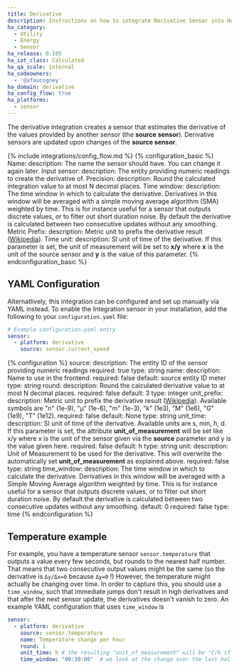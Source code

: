 ```yaml
---
title: Derivative
description: Instructions on how to integrate Derivative Sensor into Home Assistant.
ha_category:
  - Utility
  - Energy
  - Sensor
ha_release: 0.105
ha_iot_class: Calculated
ha_qa_scale: internal
ha_codeowners:
  - '@afaucogney'
ha_domain: derivative
ha_config_flow: true
ha_platforms:
  - sensor
---
```


The derivative integration creates a sensor that estimates the derivative of the
values provided by another sensor (the **source sensor**). Derivative sensors are updated upon changes of the **source sensor**.

{% include integrations/config_flow.md %}
{% configuration_basic %}
Name:
  description: The name the sensor should have. You can change it again later.
Input sensor:
  description: The entity providing numeric readings to create the derivative of.
Precision:
  description: Round the calculated integration value to at most N decimal places.
Time window:
  description: The time window in which to calculate the derivative. Derivatives in this window will be averaged with a simple moving average algorithm (SMA) weighted by time. This is for instance useful for a sensor that outputs discrete values, or to filter out short duration noise. By default the derivative is calculated between two consecutive updates without any smoothing.
Metric Prefix:
  description: Metric unit to prefix the derivative result ([Wikipedia](https://en.wikipedia.org/wiki/Unit_prefix)).
Time unit:
  description: SI unit of time of the derivative. If this parameter is set, the unit of measurement will be set to **x/y** where **x** is the unit of the source sensor and **y** is the value of this parameter.
{% endconfiguration_basic %}

## YAML Configuration

Alternatlively, this integration can be configured and set up manually via YAML
instead. To enable the Integration sensor in your installation, add the
following to your `configuration.yaml` file:

```yaml
# Example configuration.yaml entry
sensor:
  - platform: derivative
    source: sensor.current_speed
```

{% configuration %}
source:
  description: The entity ID of the sensor providing numeric readings
  required: true
  type: string
name:
  description: Name to use in the frontend.
  required: false
  default: source entity ID meter
  type: string
round:
  description: Round the calculated derivative value to at most N decimal places.
  required: false
  default: 3
  type: integer
unit_prefix:
  description: Metric unit to prefix the derivative result ([Wikipedia](https://en.wikipedia.org/wiki/Unit_prefix)). Available symbols are "n" (1e-9), "µ" (1e-6), "m" (1e-3), "k" (1e3), "M" (1e6), "G" (1e9), "T" (1e12).
  required: false
  default: None
  type: string
unit_time:
  description: SI unit of time of the derivative. Available units are s, min, h, d. If this parameter is set, the attribute **unit_of_measurement** will be set like x/y where x is the unit of the sensor given via the **source** parameter and y is the value given here.
  required: false
  default: h
  type: string
unit:
  description: Unit of Measurement to be used for the derivative. This will overwrite the automatically set **unit_of_measurement** as explained above.
  required: false
  type: string
time_window:
  description: The time window in which to calculate the derivative. Derivatives in this window will be averaged with a Simple Moving Average algorithm weighted by time. This is for instance useful for a sensor that outputs discrete values, or to filter out short duration noise. By default the derivative is calculated between two consecutive updates without any smoothing.
  default: 0
  required: false
  type: time
{% endconfiguration %}

## Temperature example

For example, you have a temperature sensor `sensor.temperature` that outputs a value every few seconds, but rounds to the nearest half number.
That means that two consecutive output values might be the same (so the derivative is `Δy/Δx=0` because `Δy=0` !)
However, the temperature might actually be changing over time.
In order to capture this, you should use a `time_window`, such that immediate jumps don't result in high derivatives and that after the next sensor update, the derivatives doesn't vanish to zero.
An example YAML configuration that uses `time_window` is

```yaml
sensor:
  - platform: derivative
    source: sensor.temperature
    name: Temperature change per hour
    round: 1
    unit_time: h # the resulting "unit_of_measurement" will be °C/h if the sensor.temperate has set °C as its unit
    time_window: "00:30:00"  # we look at the change over the last half hour
```

